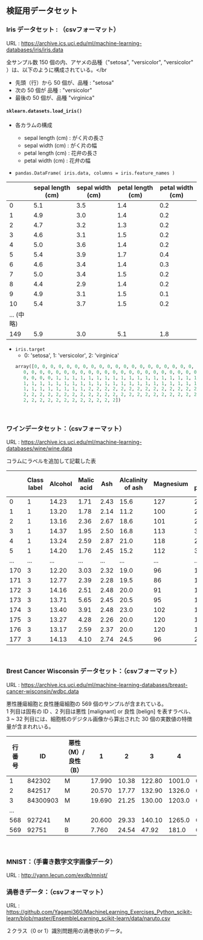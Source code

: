 ## 検証用データセット

### Iris データセット : （csvフォーマット）
URL : https://archive.ics.uci.edu/ml/machine-learning-databases/iris/iris.data

全サンプル数 150 個の内、アヤメの品種（"setosa", "versicolor", "versicolor" ）は、以下のように構成されている。</br
- 先頭（行）から 50 個が、品種 : "setosa" 
- 次の 50 個が 品種 : "versicolor" 
- 最後の 50 個が、品種 "virginica"

#### `sklearn.datasets.load_iris()`

- 各カラムの構成
    - sepal length (cm)	: がく片の長さ
    - sepal width (cm) : がく片の幅 
    - petal length (cm) : 花弁の長さ
    - petal width (cm) : 花弁の幅

- `pandas.DataFrame( iris.data, columns = iris.feature_names )`

||sepal length (cm)|sepal width (cm)|petal length (cm)|petal width (cm)|
|---|---|---|---|---|
|0                  |5.1               |3.5                |1.4               |0.2|
|1                  |4.9               |3.0                |1.4               |0.2|
|2                  |4.7               |3.2                |1.3               |0.2|
|3                  |4.6               |3.1                |1.5               |0.2|
|4                  |5.0               |3.6                |1.4               |0.2|
|5                  |5.4               |3.9                |1.7               |0.4|
|6                  |4.6               |3.4                |1.4               |0.3|
|7                  |5.0               |3.4                |1.5               |0.2|
|8                  |4.4               |2.9                |1.4               |0.2|
|9                  |4.9               |3.1                |1.5               |0.1|
|10                 |5.4               |3.7                |1.5               |0.2|
| ... (中略)|||||
|149                |5.9               |3.0                |5.1               |1.8|

- `iris.target`
    - 0: 'setosa', 1: 'versicolor', 2: 'virginica'
    ```python
    array([0, 0, 0, 0, 0, 0, 0, 0, 0, 0, 0, 0, 0, 0, 0, 0, 0, 0, 0, 0, 0, 0, 0,
       0, 0, 0, 0, 0, 0, 0, 0, 0, 0, 0, 0, 0, 0, 0, 0, 0, 0, 0, 0, 0, 0, 0,
       0, 0, 0, 0, 1, 1, 1, 1, 1, 1, 1, 1, 1, 1, 1, 1, 1, 1, 1, 1, 1, 1, 1,
       1, 1, 1, 1, 1, 1, 1, 1, 1, 1, 1, 1, 1, 1, 1, 1, 1, 1, 1, 1, 1, 1, 1,
       1, 1, 1, 1, 1, 1, 1, 1, 2, 2, 2, 2, 2, 2, 2, 2, 2, 2, 2, 2, 2, 2, 2,
       2, 2, 2, 2, 2, 2, 2, 2, 2, 2, 2, 2, 2, 2, 2, 2, 2, 2, 2, 2, 2, 2, 2,
       2, 2, 2, 2, 2, 2, 2, 2, 2, 2, 2, 2])
    ```

<br>

### ワインデータセット：（csvフォーマット）

URL : https://archive.ics.uci.edu/ml/machine-learning-databases/wine/wine.data</br>

コラムにラベルを追加して記載した表

||Class label  |Alcohol  |Malic acid   |Ash  |Alcalinity of ash|Magnesium |Total phenols|Flavanoids|Nonflavanoid phenols|Proanthocyanins|Color intensity|Hue|OD280/OD315 of diluted wines|Proline|
|---|---|---|---|---|---|---|---|---|---|---|---|---|---|---|
|0 |1 |14.23 |1.71  |2.43 |15.6 |127 |2.80|3.06|0.28|2.29|5.640000|1.04|3.92|1065|
|1 |1 |13.20 |1.78  |2.14 |11.2 |100 |2.65|2.76|0.26|1.28|4.380000|1.05|3.40|1050|
|2 |1 |13.16 |2.36  |2.67 |18.6 |101 |2.80|3.24|0.30|2.81|5.680000|1.03|3.17|1185|
|3 |1 |14.37 |1.95  |2.50 |16.8 |113 |3.85|3.49|0.24|2.18|7.800000|0.86|3.45|1480|
|4 |1 |13.24 |2.59  |2.87 |21.0 |118 |2.80|2.69|0.39|1.82|4.320000|1.04|2.93|735|  
|5 |1 |14.20 |1.76  |2.45 |15.2 |112 |3.27|3.39|0.34|1.97|6.750000|1.05|2.85|1450|
|...|...|...|...|...|...|...|...|...|...|...|...|...|...|...|
|170|3|12.20|3.03|2.32|19.0|96 |1.25|0.49|0.40|0.73|5.500000  |0.66|1.83|510|   
|171|3|12.77|2.39|2.28|19.5|86 |1.39|0.51|0.48|0.64|9.899999  |0.57|1.63|470|  
|172|3|14.16|2.51|2.48|20.0|91 |1.68|0.70|0.44|1.24|9.700000  |0.62|1.71|660|  
|173|3|13.71|5.65|2.45|20.5|95 |1.68|0.61|0.52|1.06|7.700000  |0.64|1.74|740|  
|174|3|13.40|3.91|2.48|23.0|102|1.80|0.75|0.43|1.41|7.300000  |0.70|1.56|750|  
|175|3|13.27|4.28|2.26|20.0|120|1.59|0.69|0.43|1.35|10.200000 |0.59|1.56|835|  
|176|3|13.17|2.59|2.37|20.0|120|1.65|0.68|0.53|1.46|9.300000  |0.60|1.62|840| 
|177|3|14.13|4.10|2.74|24.5|96 |2.05|0.76|0.56|1.35|9.200000  |0.61|1.60|560| 

</br>

### Brest Cancer Wisconsin データセット：（csvフォーマット）

URL : https://archive.ics.uci.edu/ml/machine-learning-databases/breast-cancer-wisconsin/wdbc.data

悪性腫瘍細胞と良性腫瘍細胞の 569 個のサンプルが含まれている。</br> 1 列目は固有の ID 、2 列目は悪性 [malignant] or 良性 [belign] を表すラベル、3 ~ 32 列目には、細胞核のデジタル画像から算出された 30 個の実数値の特徴量が含まれれいる。

|行番号|ID|悪性（M）/良性（B）|1|2|3|4|5|6|7|8|...|22|23|24|25|26|27|28|29|30|
|---|---|---|---|---|---|---|---|---|---|---|---|---|---|---|---|---|---|---|---|---|
|1|842302  |M  |17.990  |10.38  |122.80  |1001.0  |0.11840  |0.27760  |0.300100|0.147100|...|25.380|17.33|  184.60  |2019.0  |0.16220|  0.66560| 0.71190|  0.26540|  0.4601|  0.11890 |
|2|842517  |M  |20.570  |17.77  |132.90  |1326.0  |0.08474  |0.07864  |0.086900|0.147100|...|25.380|  17.33  |184.60  |2019.0  |0.16220  |0.66560|0.24160  |0.18600  |0.2750  |0.08902|
|3|84300903  |M  |19.690  |21.25  |130.00  |1203.0  |0.10960  |0.15990  |0.197400|0.127900   |...|23.570  |25.53  |152.50  |1709.0  |0.14440  |0.42450|0.45040  |0.24300  |0.3613  |0.08758|
|...|
|568|927241  |M  |20.600  |29.33  |140.10  |1265.0  |0.11780  |0.27700  |0.351400|0.152000   |...|25.740  |39.42  |184.60  |1821.0  |0.16500  |0.86810|0.93870  |0.26500  |0.4087  |0.12400|
|569|92751  |B   |7.760  |24.54   |47.92   |181.0  |0.05263  |0.04362  |0.000000|0.000000|...|9.456  |30.37   |59.16   |268.6  |0.08996  |0.06444|0.00000  |0.00000  |0.2871  |0.07039|

</br>

### MNIST：（手書き数字文字画像データ）

URL : http://yann.lecun.com/exdb/mnist/

### 渦巻きデータ：（csvフォーマット）

URL : https://github.com/Yagami360/MachineLearning_Exercises_Python_scikit-learn/blob/master/EnsembleLearning_scikit-learn/data/naruto.csv

２クラス（0 or 1）識別問題用の渦巻状のデータ。
